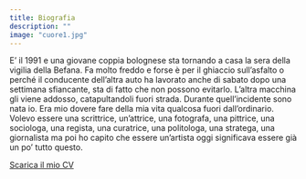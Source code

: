 ```yaml
---
title: Biografia
description: ""
image: "cuore1.jpg"
---
```


E’ il 1991 e una giovane coppia bolognese sta tornando a casa la sera
della vigilia della Befana. Fa molto freddo e forse è per il ghiaccio
sull’asfalto o perché il conducente dell’altra auto ha lavorato anche di
sabato dopo una settimana sfiancante, sta di fatto che non possono
evitarlo. L’altra macchina gli viene addosso, catapultandoli fuori strada.
Durante quell’incidente sono nata io. Era mio dovere fare della mia vita
qualcosa fuori dall’ordinario. Volevo essere una scrittrice, un’attrice,
una fotografa, una pittrice, una sociologa, una regista, una curatrice,
una politologa, una stratega, una giornalista ma poi ho capito che essere
un’artista oggi significava essere già un po’ tutto questo.

[Scarica il mio CV](cv_eleonora_innocenti_sedili.pdf)
